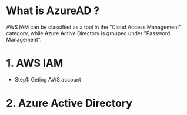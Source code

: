 # What is AzureAD ?

AWS IAM can be classified as a tool in the "Cloud Access Management" category, while Azure Active Directory is grouped under "Password Management".

# 1. AWS IAM
- Step1: Geting AWS account

# 2. Azure Active Directory




